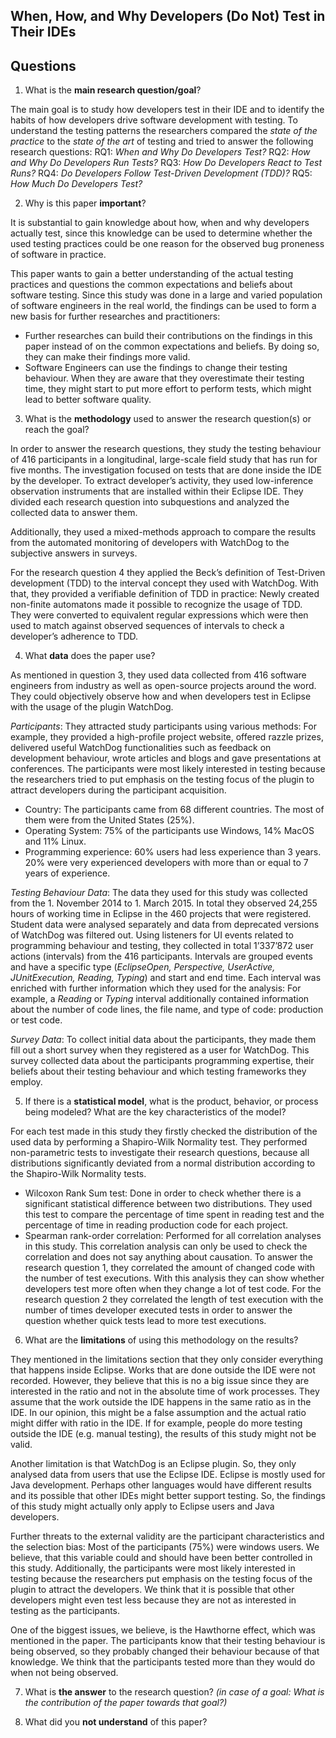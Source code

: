 ## When, How, and Why Developers (Do Not) Test in Their IDEs

## Questions

1. What is the **main research question/goal**?

The main goal is to study how developers test in their IDE and to identify the habits of how developers drive software development with testing.  To understand the testing patterns the researchers compared the _state of the practice_ to the _state of the art_ of testing and tried to answer the following research questions:
RQ1: _When and Why Do Developers Test?_
RQ2: _How and Why Do Developers Run Tests?_
RQ3: _How Do Developers React to Test Runs?_
RQ4: _Do Developers Follow Test-Driven Development (TDD)?_
RQ5: _How Much Do Developers Test?_

2. Why is this paper **important**?

It is substantial to gain knowledge about how, when and why developers actually test, since this knowledge can be used to determine whether the used testing practices could be one reason for the observed bug proneness of software in practice. 

This paper wants to gain a better understanding of the actual testing practices and questions the common expectations and beliefs about software testing. Since this study was done in a large and varied population of software engineers in the real world, the findings can be used to form a new basis for further researches and practitioners: 

* Further researches can build their contributions on the findings in this paper instead of on the common expectations and beliefs. By doing so, they can make their findings more valid. 
* Software Engineers can use the findings to change their testing behaviour. When they are aware that they overestimate their testing time, they might start to put more effort to perform tests, which might lead to better software quality.

3. What is the **methodology** used to answer the research question(s) or reach the goal?

In order to answer the research questions, they study the testing behaviour of 416 participants in a longitudinal, large-scale field study that has run for five months. The investigation focused on tests that are done inside the IDE by the developer. To extract developer’s activity, they used low-inference observation instruments that are installed within their Eclipse IDE. They divided each research question into subquestions and analyzed the collected data to answer them.

Additionally, they used a mixed-methods approach to compare the results from the automated monitoring of developers with WatchDog to the subjective answers in surveys.

For the research question 4 they applied the Beck’s definition of Test-Driven development (TDD) to the interval concept they used with WatchDog. With that, they provided a verifiable definition of TDD in practice: Newly created non-finite automatons made it possible to recognize the usage of TDD. They were converted to equivalent regular expressions which were then used to match against observed sequences of intervals to check a developer’s adherence to TDD.

4. What **data** does the paper use?

As mentioned in question 3, they used data collected from 416 software engineers from industry as well as open-source projects around the word. They could objectively observe how and when developers test in Eclipse with the usage of the plugin WatchDog. 

_Participants_: 
They attracted study participants using various methods: For example, they provided a high-profile project website, offered razzle prizes, delivered useful WatchDog functionalities such as feedback on development behaviour, wrote articles and blogs and gave presentations at conferences. The participants were most likely interested in testing because the researchers tried to put emphasis on the testing focus of the plugin to attract developers during the participant acquisition.
* Country: The participants came from 68 different countries. The most of them were from the United States (25%).
* Operating System: 75% of the participants use Windows, 14% MacOS and 11% Linux.
* Programming experience: 60% users had less experience than 3 years. 20% were very experienced developers with more than or equal to 7 years of experience.

_Testing Behaviour Data_: 
The data they used for this study was collected from the 1. November 2014 to 1. March 2015. In total they observed 24,255 hours of working time in Eclipse in the 460 projects that were registered. Student data were analysed separately and data from deprecated versions of WatchDog was filtered out. 
Using listeners for UI events related to programming behaviour and testing, they collected in total 1’337’872 user actions (intervals) from the 416 participants. Intervals are grouped events and have a specific type (_EclipseOpen, Perspective, UserActive, JUnitExecution, Reading, Typing_) and start and end time. Each interval was enriched with further information which they used for the analysis: For example, a _Reading_ or _Typing_ interval additionally contained information about the number of code lines, the file name, and type of code: production or test code.

_Survey Data_: 
To collect initial data about the participants, they made them fill out a short survey when they registered as a user for WatchDog. This survey collected data about the participants programming expertise, their beliefs about their testing behaviour and which testing frameworks they employ. 

5. If there is a **statistical model**, what is the product, behavior, or process being modeled? What are the key characteristics of the model?

For each test made in this study they firstly checked the distribution of the used data by performing a Shapiro-Wilk Normality test.  They performed non-parametric tests to investigate their research questions, because all distributions significantly deviated from a normal distribution according to the Shapiro-Wilk Normality tests.
* Wilcoxon Rank Sum test: Done in order to check whether there is a significant statistical difference between two distributions. They used this test to compare the percentage of time spent in reading test and the percentage of time in reading production code for each project. 
* Spearman rank-order correlation: Performed for all correlation analyses in this study. This correlation analysis can only be used to check the correlation and does not say anything about causation. To answer the research question 1, they correlated the amount of changed code with the number of test executions. With this analysis they can show whether developers test more often when they change a lot of test code. For the research question 2 they correlated the length of test execution with the number of times developer executed tests in order to answer the question whether quick tests lead to more test executions.

6. What are the **limitations** of using this methodology on the results?

They mentioned in the limitations section that they only consider everything that happens inside Eclipse. Works that are done outside the IDE were not recorded. However, they believe that this is no a big issue since they are interested in the ratio and not in the absolute time of work processes. They assume that the work outside the IDE happens in the same ratio as in the IDE. In our opinion, this might be a false assumption and the actual ratio might differ with ratio in the IDE. If for example, people do more testing outside the IDE (e.g. manual testing), the results of this study might not be valid.

Another limitation is that WatchDog is an Eclipse plugin. So, they only analysed data from users that use the Eclipse IDE. Eclipse is mostly used for Java development. Perhaps other languages would have different results and its possible that other IDEs might better support testing. So, the findings of this study might actually only apply to Eclipse users and Java developers.

Further threats to the external validity are the participant characteristics and the selection bias: Most of the participants (75%) were windows users. We believe, that this variable could and should have been better controlled in this study. Additionally, the participants were most likely interested in testing because the researchers put emphasis on the testing focus of the plugin to attract the developers. We think that it is possible that other developers might even test less because they are not as interested in testing as the participants.

One of the biggest issues, we believe, is the Hawthorne effect, which was mentioned in the paper. The participants know that their testing behaviour is being observed, so they probably changed their behaviour because of that knowledge. We think that the participants tested more than they would do when not being observed.

7. What is **the answer** to the research question? _(in case of a goal: What is the contribution of the paper towards that goal?)_


8. What did you **not understand** of this paper?

